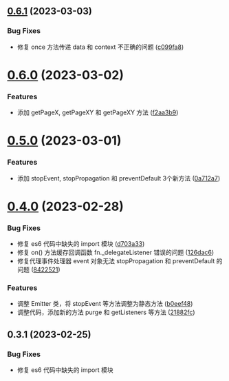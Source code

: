 ## [0.6.1](https://github.com/yaohaixiao/delegate.js/compare/0.6.0...0.6.1) (2023-03-03)


### Bug Fixes

* 修复 once 方法传递 data 和 context 不正确的问题 ([c099fa8](https://github.com/yaohaixiao/delegate.js/commit/c099fa85bf300dbcb168b2b92ff48b76f3d83593))



# [0.6.0](https://github.com/yaohaixiao/delegate.js/compare/0.5.0...0.6.0) (2023-03-02)


### Features

* 添加 getPageX, getPageXY 和 getPageXY 方法 ([f2aa3b9](https://github.com/yaohaixiao/delegate.js/commit/f2aa3b9b806ff02abe9649a1e740bcc940641ae9))



# [0.5.0](https://github.com/yaohaixiao/delegate.js/compare/0.4.0...0.5.0) (2023-03-01)


### Features

* 添加 stopEvent, stopPropagation 和 preventDefault 3个新方法 ([0a712a7](https://github.com/yaohaixiao/delegate.js/commit/0a712a7741516d5eeb4941c1710ff783264b318f))



# [0.4.0](https://github.com/yaohaixiao/delegate.js/compare/0.3.1...0.4.0) (2023-02-28)


### Bug Fixes

* 修复 es6 代码中缺失的 import 模块 ([d703a33](https://github.com/yaohaixiao/delegate.js/commit/d703a3302d07534d1850ac049cd8b0cc88cf2eaf))
* 修复 on() 方法缓存回调函数 fn._delegateListener 错误的问题 ([126dac6](https://github.com/yaohaixiao/delegate.js/commit/126dac6033b25dd7309bb77b0369cde123d5303e))
* 修复代理事件处理器 event 对象无法 stopPropagation 和 preventDefault 的问题 ([8422521](https://github.com/yaohaixiao/delegate.js/commit/84225218afeb0177828bbafc1fbf9a4b4661ca03))


### Features

* 调整 Emitter 类，将 stopEvent 等方法调整为静态方法 ([b0eef48](https://github.com/yaohaixiao/delegate.js/commit/b0eef48aad7418b925ec52a9be0fd9253c39b4b0))
* 调整代码，添加新的方法 purge 和 getListeners 等方法 ([21882fc](https://github.com/yaohaixiao/delegate.js/commit/21882fc9486d51ac2eb917f46e4150ae9a443b5c))



## 0.3.1 (2023-02-25)


### Bug Fixes

* 修复 es6 代码中缺失的 import 模块
